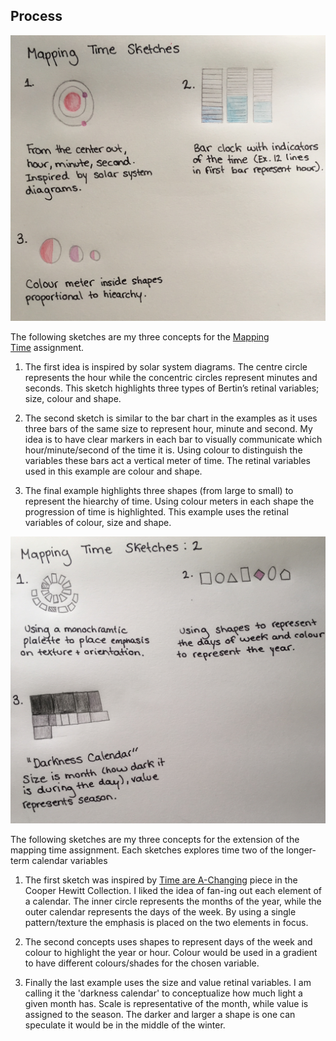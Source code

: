 ## Process

![Image of Hand-drawn sketches](https://github.com/lulujordanna/dvia-2019/blob/master/1.mapping-time/process/mappingTime_Sketches.jpg)

The following sketches are my three concepts for the [Mapping Time](https://dvia.samizdat.co/2019/right-twice-a-day/) assignment.

1. The first idea is inspired by solar system diagrams. The centre circle represents the hour while the concentric circles represent minutes and seconds. This sketch highlights three types of Bertin’s retinal variables; size, colour and shape. 

2. The second sketch is similar to the bar chart in the examples as it uses three bars of the same size to represent hour, minute and second. My idea is to have clear markers in each bar to visually communicate which hour/minute/second of the time it is. Using colour to distinguish the variables these bars act a vertical meter of time. The retinal variables used in this example are colour and shape. 

3. The final example highlights three shapes (from large to small) to represent the hiearchy of time. Using colour meters in each shape the progression of time is highlighted. This example uses the retinal variables of colour, size and shape.


![Image of Hand-drawn sketches](https://github.com/lulujordanna/dvia-2019/blob/master/1.mapping-time/process/mappingTime_Sketches2.jpg)

The following sketches are my three concepts for the extension of the mapping time assignment. Each sketches explores time two of the longer-term calendar variables

1. The first sketch was inspired by [Time are A-Changing](https://www.cooperhewitt.org/2018/02/27/times-are-a-changing/) piece in the Cooper Hewitt Collection. I liked the idea of fan-ing out each element of a calendar. The inner circle represents the months of the year, while the outer calendar represents the days of the week. By using a single pattern/texture the emphasis is placed on the two elements in focus. 

2. The second concepts uses shapes to represent days of the week and colour to highlight the year or hour. Colour would be used in a gradient to have different colours/shades for the chosen variable. 

3. Finally the last example uses the size and value retinal variables. I am calling it the 'darkness calendar' to conceptualize how much light a given month has. Scale is representative of the month, while value is assigned to the season. The darker and larger a shape is one can speculate it would be in the middle of the winter. 
